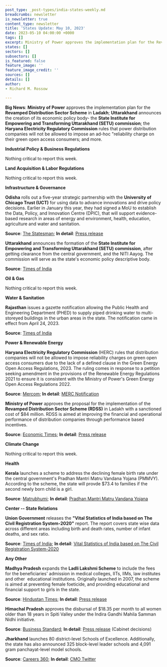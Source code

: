 ```yaml
---
post_type: _post-types/india-states-weekly.md
breadcrumbs: newsletter
is_newsletter: true
content_type: newsletter
title: 'States Update: May 10, 2023'
date: 2023-05-10 04:00:00 +0000
tags: []
excerpt: Ministry of Power approves the implementation plan for the Revamped Distribution Sector Scheme in Ladakh; Uttarakhand announces the creation of its economic policy body- the State Institute for Empowering and Transforming Uttarakhand (SETU) commission; the Haryana Electricity Regulatory Commission rules that power distribution companies will not be allowed to impose an ad-hoc “reliability charge on their green open access consumers; and more.
states: []
sectors: []
subsectors: []
is_featured: false
feature_image: ''
feature_image_credit: ''
sources: []
details: []
author:
- Richard M. Rossow

---
```

**Big News**: **Ministry of Power** approves the implementation plan for the **Revamped Distribution Sector Scheme** in **Ladakh**; **Uttarakhand** announces the creation of its economic policy body- the **State Institute for Empowering and Transforming Uttarakhand (SETU) commission**; the **Haryana Electricity Regulatory Commission** rules that power distribution companies will not be allowed to impose an ad-hoc "reliability charge on their green open access consumers; and more.

**Industrial Policy & Business Regulations**  

Nothing critical to report this week.  

**Land Acquisition & Labor Regulations**  

Nothing critical to report this week.  

**Infrastructure & Governance**  

**Odisha** rolls out a five-year strategic partnership with the **University of Chicago Trust (UCT)** for using data to advance innovations and drive policy decisions. Earlier in January this year, they had signed a MoU to establish the Data, Policy, and Innovation Centre (DPIC), that will support evidence-based research in areas of energy and environment, health, education, agriculture and water and sanitation.

**Source**: [The Statesman](https://www.thestatesman.com/india/odisha-partners-with-university-of-chicago-trust-to-leverage-data-for-policy-decision-1503178077.html); **In detail**: [Press release](https://epic.uchicago.in/odisha-govt-rolls-out-partnership-with-university-of-chicago-trust-to-leverage-data-for-innovation-and-policy-decisions/)

**Uttarakhand** announces the formation of the **State Institute for Empowering and Transforming Uttarakhand (SETU) commission**, after getting clearance from the central government, and the NITI Aayog. The commission will serve as the state's economic policy descriptive body.

**Source**: [Times of India](https://timesofindia.indiatimes.com/city/dehradun/uttarakhand-to-form-own-policy-think-tank-cabinet-gives-nod/articleshow/99972163.cms)

**Oil & Gas**  

Nothing critical to report this week.  

**Water & Sanitation**  

**Rajasthan** issues a gazette notification allowing the Public Health and Engineering Department (PHED) to supply piped drinking water to multi-storeyed buildings in the urban areas in the state. The notification came in effect from April 24, 2023.

**Source**: [Times of India](https://timesofindia.indiatimes.com/city/jaipur/rajasthan-government-issues-gazette-notification-for-water-connections-at-high-rise-buildings/articleshow/100019289.cms)

**Power & Renewable Energy**  

**Haryana Electricity Regulatory Commission** (HERC) rules that distribution companies will not be allowed to impose reliability charges on green open access consumers due to the lack of a defined clause in the Green Energy Open Access Regulations, 2023. The ruling comes in response to a petition seeking amendment in the provisions of the Renewable Energy Regulations 2021 to ensure it is consistent with the Ministry of Power's Green Energy Open Access Regulations 2022.

**Source**: [Mercom](https://www.mercomindia.com/haryana-regulator-sets-aside-discoms-levy-green-open-access); **In detail**: [MERC Notification](https://herc.gov.in/WriteReadData/Orders/O20230424.pdf)

**Ministry of Power** approves the proposal for the implementation of the **Revamped Distribution Sector Scheme (RDSS)** in Ladakh with a sanctioned cost of $84 million. RDSS is aimed at improving the financial and operational performance of distribution companies through performance based incentives. 

**Source**: [Economic Times](https://energy.economictimes.indiatimes.com/news/power/government-approves-rs-687-cr-for-upgradation-of-power-distribution-infrastructure-in-ladakh/99958401); **In detail**: [Press release](https://ladakh.nic.in/ministry-of-power-approves-revamped-distribution-sector-scheme-rdss-for-ladakh-with-a-sanctioned-cost-of-rs-687-05-crores/)

**Climate Change**

Nothing critical to report this week.  

**Health**   

**Kerala** launches a scheme to address the declining female birth rate under the central government's Pradhan Mantri Matru Vandana Yojana (PMMVY). According to the scheme, the state will provde $73.4 to families if the second newly born child is a girl.

**Source**: [Matrubhumi](https://english.mathrubhumi.com/news/kerala/rs-6000-for-second-girl-child-birth-kerala-to-implement-pmmvy-in-view-of-declining-sex-ratio-1.8529472); **In detail**: [Pradhan Mantri Matru Vandana Yojana](https://www.facebook.com/hashtag/pradhanmantrimatruvandanayojana)

**Center -- State Relations**  

**Union Government** releases the **"Vital Statistics of India based on The Civil Registration System-2020"** report. The report covers state wise data across different areas including birth and death rates, number of infant deaths, and sex ratio.

**Source**: [Times of India](https://timesofindia.indiatimes.com/city/ahmedabad/gujarat-second-from-bottom-in-infant-mortality/articleshow/100059924.cms); **In detail**: [Vital Statistics of India based on The Civil Registration System-2020](https://crsorgi.gov.in/web/uploads/download/CRS_report_2020.pdf)

**Any Other**

**Madhya Pradesh** expands the **Ladli Lakshmi Scheme** to include the fees for the beneficiaries' admission in medical colleges, IITs, IIMs, law institutes and other  educational institutions. Originally launched in 2007, the scheme is aimed at preventing female foeticide, and providing educational and financial support to girls in the state.

**Source**: [Hindustan Times](https://www.hindustantimes.com/cities/bhopal-news/madhya-pradesh-cm-announces-state-will-pay-fees-for-ladli-laxmi-beneficiaries-in-prestigious-institutions-101683039073780.html); **In detail**: [Press release](https://www.mpinfo.org/Home/TodaysNews#State-government-will-pay-the-fees-of-Ladli-Lakshmis-on-their-admission-in-prestigious-educational-institutions:-CM-Shri-Chouhan-20230502N204)

**Himachal Pradesh** approves the disbursal of $18.35 per month to all women older than 18 years in Spiti Valley under the Indira Gandhi Mahila Samman Nidhi initiative.

**Source**: [Business Standard](https://www.business-standard.com/india-news/himachal-cabinet-approves-monthly-incentive-of-rs-1-500-for-women-of-spiti-123050301001_1.html); **In detail**: [Press release](http://himachalpr.gov.in/OnePressRelease.aspx?Language=1&ID=27158) (Cabinet decisions)

**Jharkhand** launches 80 district-level Schools of Excellence. Additionally, the state has also announced 325 block-level leader schools and 4,091 gram panchayat-level model schools.

**Source**: [Careers 360](https://news.careers360.com/jharkhand-cm-hemant-soren-launches-80-district-level-schools-of-excellence); **In detail**: [CMO Twitter](https://twitter.com/JharkhandCMO/status/1653358811233800195)
